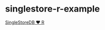 # singlestore-r-example

[SingleStoreDB ❤️ R](https://medium.com/@VeryFatBoy/singlestoredb-%EF%B8%8F-r-ab74494d6fa1)
